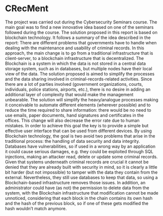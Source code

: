 # CRecMent
The project was carried out during the Cybersecurity Seminars course.
The main goal was to find a new innovative idea based on one of the seminars followed during the course.
The solution proposed in this report is based on blockchain technology.
It follows a summary of the idea described in the report:
There are different problems that governments have to handle when dealing with the maintenance and usability of criminal records. 
In this approach, the main change is to go from a traditional infrastructure that is client-server, to a blockchain infrastructure that is decentralized. 
The Blockchain is a system in which the data is not stored in a central data storage system, such as in databases, but multiple nodes have their local view of the data.
The solution proposed is aimed to simplify the processes and the data sharing involved in criminal-records-related activities. Since there are a lot of parties involved (government organizations, courts, individuals, police stations, airports, etc.), there is no desire in adding an additional layer of complexity that would make the management unbearable.
The solution will simplify the heavy/analogue processes making it conceivable to automate different elements (wherever possible) and to reduce the time required to share information: there would be no need to use emails, paper documents, hand signatures and certificates in the offices. This change will also decrease the error rate due to human mistakes.
In order to achieve this goal the key is to provide a simple but effective user interface that can be used from different devices.
By using Blockchain technology, the goal is two avoid two problems that arise in the traditional process: the handling of data security and data integrity.
Databases have vulnerabilities, so if used in a wrong way by an application it could cause serious damages, e.g. they could be exploited through SQL injections, making an attacker read, delete or update some criminal records.
Given that systems underneath criminal records are crucial it cannot be denied that they are already built with security in mind, so it is clearly a little bit harder (but not impossible) to tamper with the data they contain from the external. 
Nevertheless, they still use databases to keep that data, so using a Blockchain-based infrastructure removes those issues. 
In addition, an administrator could have (as not) the permission to delete data from the system, with the Blockchain infrastructure that modification cannot be made unnoticed, considering that each block in the chain contains its own hash and the hash of the previous block, so if one of these gets modified the hash wouldn’t match anymore.
